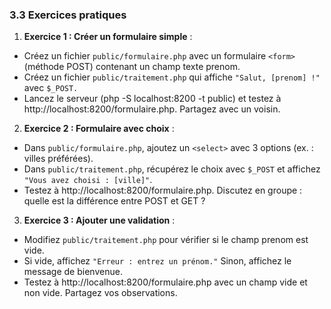 ### 3.3 Exercices pratiques


1. **Exercice 1 : Créer un formulaire simple** :
- Créez un fichier `public/formulaire.php` avec un formulaire `<form>` (méthode POST) contenant un champ texte prenom. 
- Créez un fichier `public/traitement.php` qui affiche `"Salut, [prenom] !"` avec `$_POST.` 
- Lancez le serveur (php -S localhost:8200 -t public) et testez à http://localhost:8200/formulaire.php. Partagez avec un voisin.

2. **Exercice 2 : Formulaire avec choix** :
- Dans `public/formulaire.php`, ajoutez un `<select>` avec 3 options (ex. : villes préférées). 
- Dans `public/traitement.php`, récupérez le choix avec `$_POST` et affichez `"Vous avez choisi : [ville]"`. 
- Testez à http://localhost:8200/formulaire.php. Discutez en groupe : quelle est la différence entre POST et GET ?

3. **Exercice 3 : Ajouter une validation** :
- Modifiez `public/traitement.php` pour vérifier si le champ prenom est vide. 
- Si vide, affichez `"Erreur : entrez un prénom."` Sinon, affichez le message de bienvenue. 
- Testez à http://localhost:8200/formulaire.php avec un champ vide et non vide. Partagez vos observations. 
